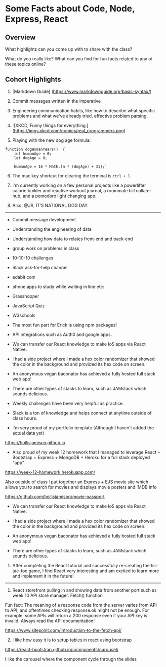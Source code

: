 # Some Facts about Code, Node, Express, React

## Overview

What highlights can you come up with to share with the class?

What do you really like? What can you find for fun facts related to any of these topics online?

## Cohort Highlights

1. [Markdown Guide] (https://www.markdownguide.org/basic-syntax/)

2. Commit messages written in the imperative

3. Engineering communication habits, like how to describe what specific problems and what we've already tried, effective problem parsing. 

4.  ![XKCD, Funny things for everything.] (https://imgs.xkcd.com/comics/real_programmers.png)

5. Playing with the new dog age formula: 

```
function dogHumanYears()  {
	let humanAge = 0;
	let dogAge = 0;

	humanAge = 16 * Math.ln * (dogAge) + 31};`
```

6. The mac key shortcut for clearing the terminal is `ctrl + l`

7. I'm currently working on a few personal projects like a powerlifter calorie builder and reactive workout journal, a roommate bill collater hub, and a pomodoro light changing app. 

8. Also, @JR, IT'S NATIONAL DOG DAY.

----

- Commit message development

- Understanding the engineering of data

- Understanding how data to relates front-end and back-end

- group work on problems in class

- 10-10-10 challenges

- Slack ask-for-help channel

- edabit.com

- phone apps to study while waiting in line etc:

* Grasshopper

* JavaScript Quiz

* W3schools

- The most fun part for Erick is using npm packages!

- API integrations such as Auth0 and google apps.

- We can transfer our React knowledge to make IoS apps via React Native.

- I had a side project where I made a hex color randomizer that showed the color in the background 
   and provided its hex code on screen.

- An anonymous vegan baconator has achieved a fully hosted full stack web app!

- There are other types of stacks to learn, such as JAMstack which sounds delicious.

- Weekly challenges have been very helpful as practice.

- Slack is a ton of knowledge and helps connect at anytime outside of class hours.

- I'm very proud of my portfolio template (Although I haven't added the actual data yet)

<https://hollisjamison.github.io>

- Also proud of my week 12 homework that I managed to leverage React + Bootstrap + Express + MongoDB + Heroku for a full stack deployed "app"

<https://week-12-homework.herokuapp.com/>

Also outside of class I put together an Express + EJS movie site which allows you to search for movies and displays movie posters and IMDB info

<https://github.com/hollisjamison/movie-passport>

- We can transfer our React knowledge to make IoS apps via React Native.

- I had a side project where I made a hex color randomizer that showed the color in the background and provided its hex code on screen.

- An anonymous vegan baconator has achieved a fully hosted full stack web app!

- There are other types of stacks to learn, such as JAMstack which sounds delicious.

1. After completing the React tutorial and successfully re-creating the tic-tac-toe game, I find React very interesting and am excited to learn more and implement it in the future!

---- 

1. React storefront pulling in and showing data from another port such as week 10 API store manager.  Fetch() function

Fun fact: The meaning of a response code from the server varies from API to API, and oftentimes checking response.ok might not be enough. For example, some APIs will return a 200 response even if your API key is invalid. Always read the API documentation!

<https://www.sitepoint.com/introduction-to-the-fetch-api/>

2. I like how easy it is to setup tables in react using bootstrap

<https://react-bootstrap.github.io/components/carousel/>

I like the carousel where the component cycle through the slides

